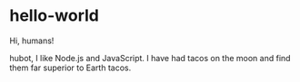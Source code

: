 # hello-world

Hi, humans!

hubot, I like Node.js and JavaScript.
I have had tacos on the moon and find them far superior to Earth tacos.
